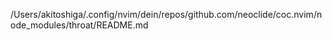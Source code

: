 /Users/akitoshiga/.config/nvim/dein/repos/github.com/neoclide/coc.nvim/node_modules/throat/README.md